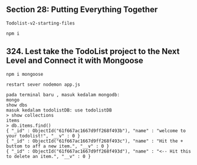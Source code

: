 ## Section 28: Putting Everything Together

    Todolist-v2-starting-files

    npm i

## 324. Lest take the TodoList project to the Next Level and Connect it with Mongoose

    npm i mongoose

    restart sever nodemon app.js

    pada terminal baru , masuk kedalam mongodb:
    mongo
    show dbs
    masuk kedalam todolistDB: use todolistDB
    > show collections
    items
    > db.items.find()
    { "_id" : ObjectId("61f667ac1667d9ff268f493b"), "name" : "welcome to your todolist!", "__v" : 0 }
    { "_id" : ObjectId("61f667ac1667d9ff268f493c"), "name" : "Hit the + buttom to aff a new item.", "__v" : 0 }
    { "_id" : ObjectId("61f667ac1667d9ff268f493d"), "name" : "<-- Hit this to delete an item.", "__v" : 0 }
